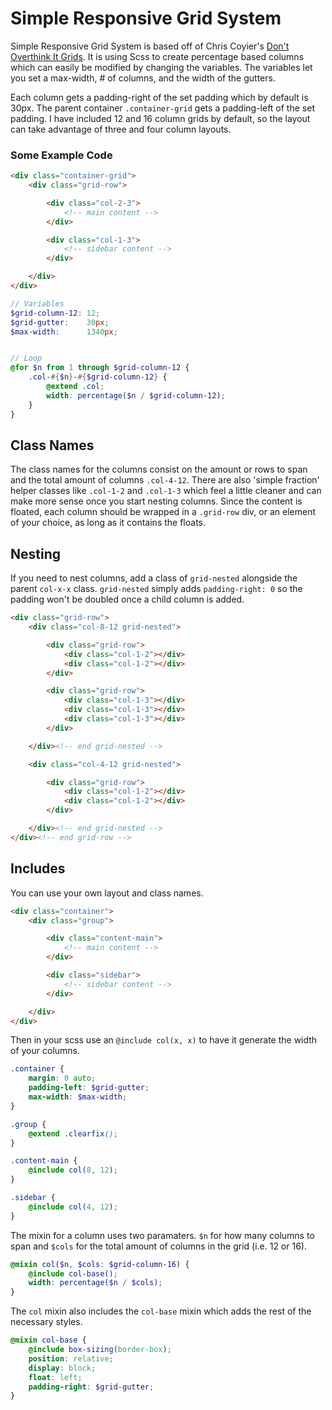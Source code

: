 # Simple Responsive Grid System

Simple Responsive Grid System is based off of Chris Coyier's [Don't Overthink It Grids](http://css-tricks.com/dont-overthink-it-grids/). It is using Scss to create percentage based columns which can easily be modified by changing the variables. The variables let you set a max-width, # of columns, and the width of the gutters.

Each column gets a padding-right of the set padding which by default is 30px. The parent container `.container-grid` gets a padding-left of the set padding. I have included 12 and 16 column grids by default, so the layout can take advantage of three and four column layouts.

### Some Example Code

```html
<div class="container-grid">
    <div class="grid-row">

        <div class="col-2-3">
            <!-- main content -->
        </div>

        <div class="col-1-3">
            <!-- sidebar content -->
        </div>

    </div>
</div>
```

```scss
// Variables
$grid-column-12: 12;
$grid-gutter:    30px;
$max-width:      1340px;


// Loop
@for $n from 1 through $grid-column-12 {
    .col-#{$n}-#{$grid-column-12} {
        @extend .col;
        width: percentage($n / $grid-column-12);
    }
}
```

## Class Names

The class names for the columns consist on the amount or rows to span and the total amount of columns `.col-4-12`. There are also 'simple fraction' helper classes like `.col-1-2` and `.col-1-3` which feel a little cleaner and can make more sense once you start nesting columns. Since the content is floated, each column should be wrapped in a `.grid-row` div, or an element of your choice, as long as it contains the floats.

## Nesting

If you need to nest columns, add a class of `grid-nested` alongside the parent `col-x-x` class. `grid-nested` simply adds `padding-right: 0` so the padding won't be doubled once a child column is added.

```html
<div class="grid-row">
    <div class="col-8-12 grid-nested">

        <div class="grid-row">
            <div class="col-1-2"></div>
            <div class="col-1-2"></div>
        </div>

        <div class="grid-row">
            <div class="col-1-3"></div>
            <div class="col-1-3"></div>
            <div class="col-1-3"></div>
        </div>

    </div><!-- end grid-nested -->

    <div class="col-4-12 grid-nested">

        <div class="grid-row">
            <div class="col-1-2"></div>
            <div class="col-1-2"></div>
        </div>

    </div><!-- end grid-nested -->
</div><!-- end grid-row -->
```

## Includes

You can use your own layout and class names.

```html
<div class="container">
    <div class="group">

        <div class="content-main">
            <!-- main content -->
        </div>

        <div class="sidebar">
            <!-- sidebar content -->
        </div>

    </div>
</div>
```

Then in your scss use an `@include col(x, x)` to have it generate the width of your columns.

```scss
.container {
    margin: 0 auto;
    padding-left: $grid-gutter;
    max-width: $max-width;
}

.group {
    @extend .clearfix();
}

.content-main {
    @include col(8, 12);
}

.sidebar {
    @include col(4, 12);
}
```

The mixin for a column uses two paramaters. `$n` for how many columns to span and `$cols` for the total amount of columns in the grid (i.e. 12 or 16).

```scss
@mixin col($n, $cols: $grid-column-16) {
    @include col-base();
    width: percentage($n / $cols);
}
```

The `col` mixin also includes the `col-base` mixin which adds the rest of the necessary styles.

```scss
@mixin col-base {
    @include box-sizing(border-box);
    position: relative;
    display: block;
    float: left;
    padding-right: $grid-gutter;
}
```
